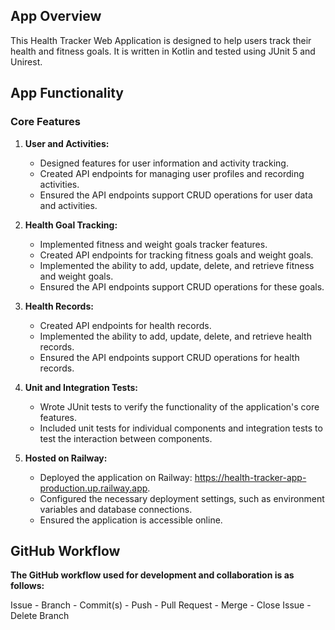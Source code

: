 ## App Overview

This Health Tracker Web Application is designed to help users track their health and fitness goals. It is written in Kotlin and tested using JUnit 5 and Unirest.

## App Functionality

### Core Features

1. **User and Activities:**
   - Designed features for user information and activity tracking.
   - Created API endpoints for managing user profiles and recording activities.
   - Ensured the API endpoints support CRUD operations for user data and activities.

2. **Health Goal Tracking:**
   - Implemented fitness and weight goals tracker features.
   - Created API endpoints for tracking fitness goals and weight goals.
   - Implemented the ability to add, update, delete, and retrieve fitness and weight goals.
   - Ensured the API endpoints support CRUD operations for these goals.

3. **Health Records:**
   - Created API endpoints for health records.
   - Implemented the ability to add, update, delete, and retrieve health records.
   - Ensured the API endpoints support CRUD operations for health records.

4. **Unit and Integration Tests:**
   - Wrote JUnit tests to verify the functionality of the application's core features.
   - Included unit tests for individual components and integration tests to test the interaction between components.

5. **Hosted on Railway:**
   - Deployed the application on Railway: https://health-tracker-app-production.up.railway.app.
   - Configured the necessary deployment settings, such as environment variables and database connections.
   - Ensured the application is accessible online.

## GitHub Workflow

**The GitHub workflow used for development and collaboration is as follows:**

Issue - Branch - Commit(s) - Push - Pull Request - Merge - Close Issue - Delete Branch
